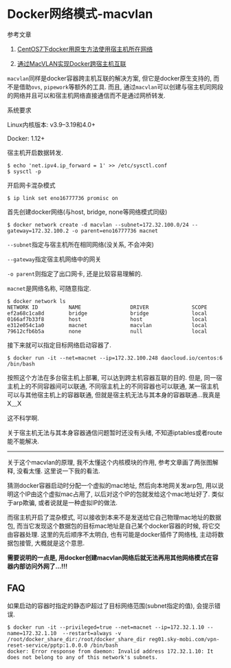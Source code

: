 # Docker网络模式-macvlan

参考文章

1. [CentOS7下docker用原生方法使用宿主机所在网络](http://www.jianshu.com/p/1241ca36687e)

2. [通过MacVLAN实现Docker跨宿主机互联](http://www.10tiao.com/html/357/201704/2247485101/1.html)

`macvlan`同样是docker容器跨主机互联的解决方案, 但它是docker原生支持的, 而不是借助`ovs`, `pipework`等额外的工具. 而且, 通过`macvlan`可以创建与宿主机同网段的网络并且可以和宿主机网络直接通信而不是通过网桥转发.

系统要求

Linux内核版本: v3.9–3.19和4.0+

Docker: 1.12+

宿主机开启数据转发.

```
$ echo 'net.ipv4.ip_forward = 1' >> /etc/sysctl.conf
$ sysctl -p
```

开启网卡混杂模式

```
$ ip link set eno16777736 promisc on
```

首先创建docker网络(与host, bridge, none等网络模式同级)

```
$ docker network create -d macvlan --subnet=172.32.100.0/24 --gateway=172.32.100.2 -o parent=eno16777736 macnet
```

`--subnet`指定与宿主机所在相同网络(没关系, 不会冲突)

`--gateway`指定宿主机网络中的网关

`-o parent`则指定了出口网卡, 还是比较容易理解的.

`macnet`是网络名称, 可随意指定.

```
$ docker network ls
NETWORK ID          NAME                DRIVER              SCOPE
ef2a68c1ca8d        bridge              bridge              local
0166af7b33f8        host                host                local
e312e054c1a0        macnet              macvlan             local
79612cfb6b5a        none                null                local
```

接下来就可以指定目标网络启动容器了.

```
$ docker run -it --net=macnet --ip=172.32.100.248 daocloud.io/centos:6 /bin/bash
```

按照这个方法在多台宿主机上部署, 可以达到跨主机容器互联的目的. 但是, 同一宿主机上的不同容器间可以联通, 不同宿主机上的不同容器也可以联通, 某一宿主机可以与其他宿主机上的容器联通, 但就是宿主机无法与其本身的容器联通...我真是X﹏X

这不科学啊.

关于宿主机无法与其本身容器通信问题暂时还没有头绪, 不知道iptables或者route能不能解决. <???>

------

关于这个macvlan的原理, 我不太懂这个内核模块的作用, 参考文章画了两张图解释, 没看太懂. 这里说一下我的看法.

猜测docker容器启动时分配一个虚拟的mac地址, 然后向本地网关发arp包, 用以说明这个IP由这个虚拟mac占用了, 以后对这个IP的包就发给这个mac地址好了. 类似于arp欺骗, 或者说就是一种虚拟IP的做法.

而宿主机开启了混杂模式, 可以接收到本来不是发送给它自己物理mac地址的数据包, 而当它发现这个数据包的目标mac地址是自己某个docker容器的时候, 将它交由容器处理. 这里的先后顺序不太明白, 也有可能是docker插件了网络栈, 主动将数据包接管, 大概就是这个意思.

**需要说明的一点是, 用docker创建macvlan网络后就无法再用其他网络模式在容器内部访问外网了...!!!**

## FAQ

如果启动的容器时指定的静态IP超过了目标网络范围(subnet指定的值), 会提示错误.

```
$ docker run -it --privileged=true --net=macnet --ip=172.32.1.10 --name=172.32.1.10  --restart=always -v /root/docker_share_dir:/root/docker_share_dir reg01.sky-mobi.com/vpn-reset-service/pptp:1.0.0.0 /bin/bash
docker: Error response from daemon: Invalid address 172.32.1.10: It does not belong to any of this network's subnets.
```
